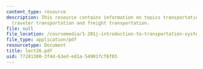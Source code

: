 ```yaml
---
content_type: resource
description: This resource contains information on topics transportation system components,
  traveler transportation and freight transportation.
file: null
file_location: /coursemedia/1-201j-introduction-to-transportation-systems-fall-2006/772813003f4d63eded1a54901fcf6f03_lect26.pdf
file_type: application/pdf
resourcetype: Document
title: lect26.pdf
uid: 77281300-3f4d-63ed-ed1a-54901fcf6f03
---
```

